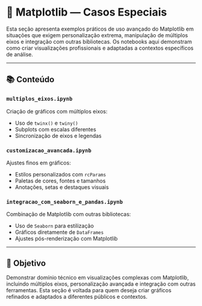 # 🧩 Matplotlib — Casos Especiais

Esta seção apresenta exemplos práticos de uso avançado do Matplotlib em situações que exigem personalização extrema, manipulação de múltiplos eixos e integração com outras bibliotecas. Os notebooks aqui demonstram como criar visualizações profissionais e adaptadas a contextos específicos de análise.

---

## 📚 Conteúdo

### `multiplos_eixos.ipynb`
Criação de gráficos com múltiplos eixos:

- Uso de `twinx()` e `twiny()`  
- Subplots com escalas diferentes  
- Sincronização de eixos e legendas  

### `customizacao_avancada.ipynb`
Ajustes finos em gráficos:

- Estilos personalizados com `rcParams`  
- Paletas de cores, fontes e tamanhos  
- Anotações, setas e destaques visuais  

### `integracao_com_seaborn_e_pandas.ipynb`
Combinação de Matplotlib com outras bibliotecas:

- Uso de `Seaborn` para estilização  
- Gráficos diretamente de `DataFrames`  
- Ajustes pós-renderização com Matplotlib  

---

## 🎯 Objetivo

Demonstrar domínio técnico em visualizações complexas com Matplotlib, incluindo múltiplos eixos, personalização avançada e integração com outras ferramentas. Esta seção é voltada para quem deseja criar gráficos refinados e adaptados a diferentes públicos e contextos.

